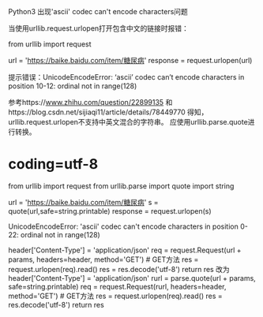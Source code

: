  Python3 出现'ascii' codec can't encode characters问题

当使用urllib.request.urlopen打开包含中文的链接时报错：

from urllib import request

url = 'https://baike.baidu.com/item/糖尿病'
response = request.urlopen(url)

提示错误：UnicodeEncodeError: ‘ascii’ codec can’t encode characters in position 10-12: ordinal not in range(128)

参考https://www.zhihu.com/question/22899135 和https://blog.csdn.net/sijiaqi11/article/details/78449770 得知，
urllib.request.urlopen不支持中英文混合的字符串。
应使用urllib.parse.quote进行转换。

# coding=utf-8
from urllib import request
from urllib.parse import quote
import string

url = 'https://baike.baidu.com/item/糖尿病'
s = quote(url,safe=string.printable)
response = request.urlopen(s)


UnicodeEncodeError: 'ascii' codec can't encode characters in position 0-22: ordinal not in range(128)

header['Content-Type'] = 'application/json'
req = request.Request(url + params, headers=header, method='GET')  # GET方法
res = request.urlopen(req).read()
res = res.decode('utf-8')
return res
改为
header['Content-Type'] = 'application/json'
rurl = parse.quote(url + params, safe=string.printable)
req = request.Request(rurl, headers=header, method='GET')  # GET方法
res = request.urlopen(req).read()
res = res.decode('utf-8')
return res